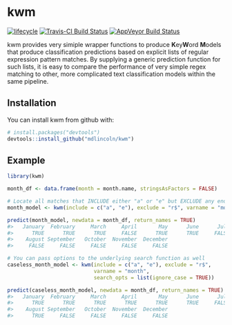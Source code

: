 
<!-- README.md is generated from README.Rmd. Please edit that file -->

# kwm

[![lifecycle](https://img.shields.io/badge/lifecycle-experimental-orange.svg)](https://www.tidyverse.org/lifecycle/#experimental)
[![Travis-CI Build
Status](https://travis-ci.org/mdlincoln/kwm.svg?branch=master)](https://travis-ci.org/mdlincoln/kwm)
[![AppVeyor Build
Status](https://ci.appveyor.com/api/projects/status/github/mdlincoln/kwm?branch=master&svg=true)](https://ci.appveyor.com/project/mdlincoln/kwm)

kwm provides very simiple wrapper functions to produce **K**ey**W**ord
**M**odels that produce classification predictions based on explicit
lists of regular expression pattern matches. By supplying a generic
prediction function for such lists, it is easy to compare the
performance of very simple regex matching to other, more complicated
text classification models within the same pipeline.

## Installation

You can install kwm from github with:

``` r
# install.packages("devtools")
devtools::install_github("mdlincoln/kwm")
```

## Example

``` r
library(kwm)

month_df <- data.frame(month = month.name, stringsAsFactors = FALSE)

# Locate all matches that INCLUDE either "a" or "e" but EXCLUDE any ending in "r"
month_model <- kwm(include = c("a", "e"), exclude = "r$", varname = "month")

predict(month_model, newdata = month_df, return_names = TRUE)
#>   January  February     March     April       May      June      July 
#>      TRUE      TRUE      TRUE     FALSE      TRUE      TRUE     FALSE 
#>    August September   October  November  December 
#>     FALSE     FALSE     FALSE     FALSE     FALSE

# You can pass options to the underlying search function as well
caseless_month_model <- kwm(include = c("a", "e"), exclude = "r$", 
                            varname = "month", 
                            search_opts = list(ignore_case = TRUE))

predict(caseless_month_model, newdata = month_df, return_names = TRUE)
#>   January  February     March     April       May      June      July 
#>      TRUE      TRUE      TRUE      TRUE      TRUE      TRUE     FALSE 
#>    August September   October  November  December 
#>      TRUE     FALSE     FALSE     FALSE     FALSE
```
